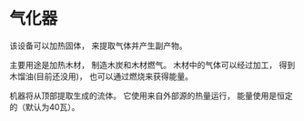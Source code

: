 # 气化器

该设备可以加热固体，
来提取气体并产生副产物。

主要用途是加热木材，
制造木炭和木材燃气。
木材中的气体可以经过加工，
得到木馏油(目前还没用)，
也可以通过燃烧来获得能量。

机器将从顶部提取生成的流体。
它使用来自外部源的热量运行，
能量使用是恒定的（默认为40瓦）。